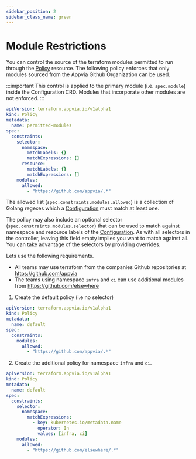 ```yaml
---
sidebar_position: 2
sidebar_class_name: green
---
```

# Module Restrictions

You can control the source of the terraform modules permitted to run through the [Policy](docs/terranetes-controller/reference/policies.terraform.appvia.io.md) resource. The following policy enforces that only modules sourced from the Appvia Github Organization can be used.

:::important
This control is applied to the primary module (i.e. `spec.module`) inside the Configuration CRD. Modules that incorporate other modules are not enforced.
:::

```yaml
apiVersion: terraform.appvia.io/v1alpha1
kind: Policy
metadata:
  name: permitted-modules
spec:
  constraints:
    selector:
      namespace:
        matchLabels: {}
        matchExpressions: []
      resource:
        matchLabels: {}
        matchExpressions: []
    modules:
      allowed:
        - "https://github.com/appvia/.*"
```

The allowed list (`spec.constraints.modules.allowed`) is a collection of Golang regexes which a [Configuration](docs/terranetes-controller/reference/configurations.terraform.appvia.io.md) must match at least one.

The policy may also include an optional selector (`spec.constraints.modules.selector`) that can be used to match against namespace and resource labels of the [Configuration](docs/terranetes-controller/reference/configurations.terraform.appvia.io.md). As with all selectors in the controller, leaving this field empty implies you want to match against all. You can take advantage of the selectors by providing overrides.

Lets use the following requirements.

* All teams may use terraform from the companies Github repositories at https://github.com/appvia
* The teams using namespace `infra` and `ci` can use additional modules from https://github.com/elsewhere

1. Create the default policy (i.e no selector)

```yaml
apiVersion: terraform.appvia.io/v1alpha1
kind: Policy
metadata:
  name: default
spec:
  constraints:
    modules:
      allowed:
        - "https://github.com/appvia/.*"
```

2. Create the additional policy for namespace `infra` and `ci`.

```yaml
apiVersion: terraform.appvia.io/v1alpha1
kind: Policy
metadata:
  name: default
spec:
  constraints:
    selector:
      namespace:
        matchExpressions:
          - key: kubernetes.io/metadata.name
            operator: In
            values: [infra, ci]
    modules:
      allowed:
        - "https://github.com/elsewhere/.*"
```

